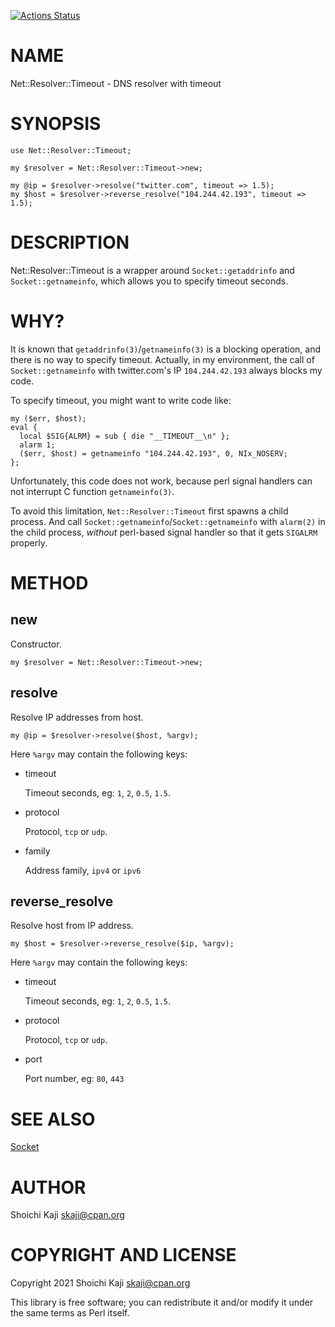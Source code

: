 [![Actions Status](https://github.com/skaji/Net-Resolver-Timeout/workflows/linux/badge.svg)](https://github.com/skaji/Net-Resolver-Timeout/actions)

# NAME

Net::Resolver::Timeout - DNS resolver with timeout

# SYNOPSIS

    use Net::Resolver::Timeout;

    my $resolver = Net::Resolver::Timeout->new;

    my @ip = $resolver->resolve("twitter.com", timeout => 1.5);
    my $host = $resolver->reverse_resolve("104.244.42.193", timeout => 1.5);

# DESCRIPTION

Net::Resolver::Timeout is a wrapper around `Socket::getaddrinfo` and `Socket::getnameinfo`,
which allows you to specify timeout seconds.

# WHY?

It is known that `getaddrinfo(3)`/`getnameinfo(3)` is a blocking operation, and there is no way to specify timeout.
Actually, in my environment, the call of `Socket::getnameinfo` with twitter.com's IP `104.244.42.193` always blocks my code.

To specify timeout, you might want to write code like:

    my ($err, $host);
    eval {
      local $SIG{ALRM} = sub { die "__TIMEOUT__\n" };
      alarm 1;
      ($err, $host) = getnameinfo "104.244.42.193", 0, NIx_NOSERV;
    };

Unfortunately, this code does not work, because perl signal handlers can not interrupt C function `getnameinfo(3)`.

To avoid this limitation, `Net::Resolver::Timeout` first spawns a child process.
And call `Socket::getnameinfo`/`Socket::getnameinfo` with `alarm(2)` in the child process, _without_ perl-based signal handler
so that it gets `SIGALRM` properly.

# METHOD

## new

Constructor.

    my $resolver = Net::Resolver::Timeout->new;

## resolve

Resolve IP addresses from host.

    my @ip = $resolver->resolve($host, %argv);

Here `%argv` may contain the following keys:

- timeout

    Timeout seconds, eg: `1`, `2`, `0.5`, `1.5`.

- protocol

    Protocol, `tcp` or `udp`.

- family

    Address family, `ipv4` or `ipv6`

## reverse\_resolve

Resolve host from IP address.

    my $host = $resolver->reverse_resolve($ip, %argv);

Here `%argv` may contain the following keys:

- timeout

    Timeout seconds, eg: `1`, `2`, `0.5`, `1.5`.

- protocol

    Protocol, `tcp` or `udp`.

- port

    Port number, eg: `80`, `443`

# SEE ALSO

[Socket](https://metacpan.org/pod/Socket)

# AUTHOR

Shoichi Kaji <skaji@cpan.org>

# COPYRIGHT AND LICENSE

Copyright 2021 Shoichi Kaji <skaji@cpan.org>

This library is free software; you can redistribute it and/or modify
it under the same terms as Perl itself.

